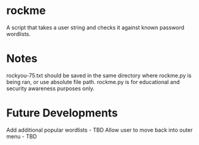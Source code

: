 # rockme
A script that takes a user string and checks it against known password wordlists.


# Notes
rockyou-75.txt should be saved in the same directory where rockme.py is being ran, or use absolute file path.
rockme.py is for educational and security awareness purposes only.

# Future Developments
Add additional popular wordlists - TBD
Allow user to move back into outer menu - TBD

